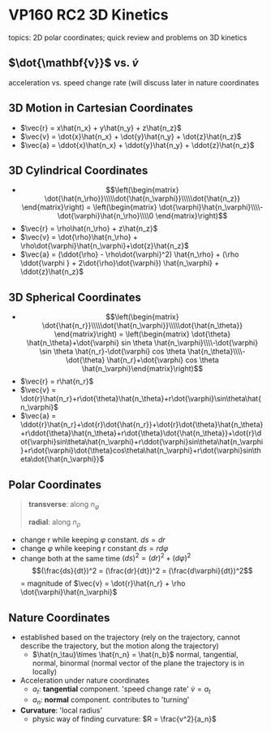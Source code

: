 # VP160 RC2 3D Kinetics 
topics: 2D polar coordinates; quick review and problems on 3D kinetics
## $\dot{\mathbf{v}}$ vs. $\dot{v}$
acceleration vs. speed change rate (will discuss later in nature coordinates
## 3D Motion in Cartesian Coordinates
* $\vec{r} = x\hat{n_x} + y\hat{n_y} + z\hat{n_z}$
* $\vec{v} = \dot{x}\hat{n_x} + \dot{y}\hat{n_y} + \dot{z}\hat{n_z}$
* $\vec{a} = \ddot{x}\hat{n_x} + \ddot{y}\hat{n_y} + \ddot{z}\hat{n_z}$
## 3D Cylindrical Coordinates
* $$\left(\begin{matrix} \dot{\hat{n_\rho}}\\\\\dot{\hat{n_\varphi}}\\\\\dot{\hat{n_z}} \end{matrix}\right) = \left(\begin{matrix} \dot{\varphi}\hat{n_\varphi}\\\\-\dot{\varphi}\hat{n_\rho}\\\\0 \end{matrix}\right)$$
* $\vec{r} = \rho\hat{n_\rho} + z\hat{n_z}$
* $\vec{v} = \dot{\rho}\hat{n_\rho} + \rho\dot{\varphi}\hat{n_\varphi}+\dot{z}\hat{n_z}$
* $\vec{a} = (\ddot{\rho} - \rho\dot{\varphi}^2) \hat{n_\rho} + (\rho \ddot{\varphi } + 2\dot{\rho}\dot{\varphi}) \hat{n_\varphi} + \ddot{z}\hat{n_z}$
## 3D Spherical Coordinates
*  $$\left(\begin{matrix} \dot{\hat{n_r}}\\\\\dot{\hat{n_\varphi}}\\\\\dot{\hat{n_\theta}} \end{matrix}\right) = \left(\begin{matrix} \dot{\theta} \hat{n_\theta}+\dot{\varphi} sin \theta \hat{n_\varphi}\\\\-\dot{\varphi} \sin \theta \hat{n_r}-\dot{\varphi} cos \theta \hat{n_\theta}\\\\-\dot{\theta} \hat{n_r}+\dot{\varphi} cos \theta \hat{n_\varphi}\end{matrix}\right)$$
* $\vec{r} = r\hat{n_r}$
* $\vec{v} = \dot{r}\hat{n_r}+r\dot{\theta}\hat{n_\theta}+r\dot{\varphi}\sin\theta\hat{n_\varphi}$
* $\vec{a} = \ddot{r}\hat{n_r}+\dot{r}\dot{\hat{n_r}}+\dot{r}\dot{\theta}\hat{n_\theta}+r\ddot{\theta}\hat{n_\theta}+r\dot{\theta}\dot{\hat{n_\theta}}+\dot{r}\dot{\varphi}sin\theta\hat{n_\varphi}+r\ddot{\varphi}sin\theta\hat{n_\varphi}+r\dot{\varphi}\dot{\theta}cos\theta\hat{n_\varphi}+r\dot{\varphi}sin\theta\dot{\hat{n_\varphi}}$
## Polar Coordinates
> **transverse**: along $n_\varphi$
> 
> **radial**: along $n_\rho$
*  change r while keeping $\varphi$ constant. $ds = dr$
* change $\varphi$ while keeping r constant $ds = rd\varphi$
* change both at the same time $(ds)^2 = (dr)^2 + (d\varphi)^2$
 $$(\frac{ds}{dt})^2 = (\frac{dr}{dt})^2 = (\frac{d\varphi}{dt})^2$$ 
 = magnitude of $\vec{v} = \dot{r}\hat{n_r} + \rho \dot{\varphi}\hat{n_\varphi}$


## Nature Coordinates
* established based on the trajectory (rely on the trajectory, cannot describe the trajectory, but the motion along the trajectory)
  * $\hat{n_\tau}\times \hat{n_n} = \hat{n_b}$ normal, tangential, normal, binormal (normal vector of the plane the trajectory is in locally)
* Acceleration under nature coordinates
  * $a_t$: **tangential** component. 'speed change rate' $\dot{v} = a_t$
  * $a_n$: **normal** component. contributes to 'turning'
* **Curvature**: 'local radius' 
  * physic way of finding curvature: $R = \frac{v^2}{a_n}$